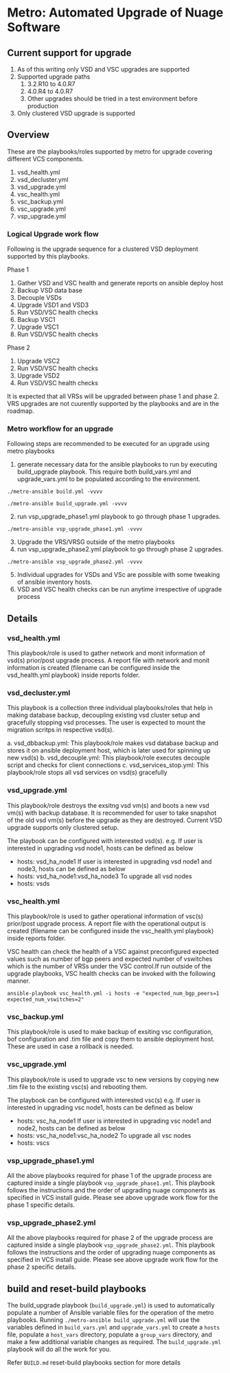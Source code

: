 # Metro: Automated Upgrade of Nuage Software

## Current support for upgrade

1. As of this writing only VSD and VSC upgrades are supported
2. Supported upgrade paths
   1. 3.2.R10 to 4.0.R7
   2. 4.0.R4 to 4.0.R7
   3. Other upgrades should be tried in a test environment before production
3. Only clustered VSD upgrade is supported   

## Overview

These are the playbooks/roles supported by metro for upgrade covering different VCS components.

1. vsd_health.yml
2. vsd_decluster.yml
3. vsd_upgrade.yml
4. vsc_health.yml
5. vsc_backup.yml
6. vsc_upgrade.yml
7. vsp_upgrade.yml

### Logical Upgrade work flow
Following is the upgrade sequence for a clustered VSD deployment supported by this playbooks.

Phase 1
1. Gather VSD and VSC health and generate reports on ansible deploy host
2. Backup VSD data base
3. Decouple VSDs
4. Upgrade VSD1 and VSD3
5. Run VSD/VSC health checks
6. Backup VSC1
7. Upgrade VSC1
8. Run VSD/VSC health checks

Phase 2
1. Upgrade VSC2
2. Run VSD/VSC health checks
3. Upgrade VSD2
4. Run VSD/VSC health checks

It is expected that all VRSs will be upgraded between phase 1 and phase 2. VRS upgrades are not cuurently supported by the playbooks and are in the roadmap.

### Metro workflow for an upgrade
Following steps are recommended to be executed for an upgrade using metro playbooks

1. generate necessary data for the ansible playbooks to run by executing build_upgrade playbook. This require both build_vars.yml and upgrade_vars.yml to be populated according to the environment.

```
./metro-ansible build.yml -vvvv

./metro-ansible build_upgrade.yml -vvvv
```

2. run vsp_upgrade_phase1.yml playbook to go through phase 1 upgrades.

```
./metro-ansible vsp_upgrade_phase1.yml -vvvv
```

3. Upgrade the VRS/VRSG outside of the metro playbooks
4. run vsp_upgrade_phase2.yml playbook to go through phase 2 upgrades.

```
./metro-ansible vsp_upgrade_phase2.yml -vvvv
```

5. Individual upgrades for VSDs and VSc are possible with some tweaking of ansible inventory hosts.
6. VSD and VSC health checks can be run anytime irrespective of upgrade process

## Details

### vsd_health.yml

This playbook/role is used to gather network and monit information of vsd(s) prior/post upgrade process. A report file with network and monit information is created (filename can be configured inside the vsd_health.yml playbook) inside reports folder. 

### vsd_decluster.yml

This playbook is a collection three individual playbooks/roles that help in making database backup, decoupling existing vsd cluster setup and gracefully stopping vsd processes. The user is expected to mount the migration scritps in respective vsd(s).

a. vsd_dbbackup.yml: This playbook/role makes vsd database backup and stores it on ansible deployment host, which is later used for spinning up new vsd(s)
b. vsd_decouple.yml: This playbook/role executes decouple script and checks for client connections
c. vsd_services_stop.yml: This playbook/role stops all vsd services on vsd(s) gracefully

### vsd_upgrade.yml

This playbook/role destroys the exsitng vsd vm(s) and boots a new vsd vm(s) with backup database. It is recommended for user to take snapshot of the old vsd vm(s) before the upgrade as they are destroyed. Current VSD upgrade supports only clustered setup.

The playbook can be configured with interested vsd(s).
e.g. 
If user is interested in upgrading vsd node1, hosts can be defined as below
- hosts: vsd_ha_node1
If user is interested in upgrading vsd node1 and node3, hosts can be defined as below
- hosts: vsd_ha_node1:vsd_ha_node3
To upgrade all vsd nodes
- hosts: vsds

### vsc_health.yml

This  playbook/role is used to gather operational information of vsc(s) prior/post upgrade process. A report file with the operational output is created (filename can be configured inside the vsc_health.yml playbook) inside reports folder.

VSC health can check the health of a VSC against preconfigured expected values such as number of bgp peers and expected number of vswitches which is the number of VRSs under the VSC control.If run outside of the upgrade playbooks, VSC health checks can be invoked with the following manner.

```
ansible-playbook vsc_health.yml -i hosts -e "expected_num_bgp_peers=1 expected_num_vswitches=2"
```

### vsc_backup.yml

This playbook/role is used to make backup of exsiting vsc configuration, bof configuration and .tim file and copy them to ansible deployment host. These are used in case a rollback is needed.

### vsc_upgrade.yml

This playbook/role is used to upgrade vsc to new versions by copying new .tim file to the existing vsc(s) and rebooting them.

The playbook can be configured with interested vsc(s)
e.g. 
If user is interested in upgrading vsc node1, hosts can be defined as below
- hosts: vsc_ha_node1
If user is interested in upgrading vsc node1 and node2, hosts can be defined as below
- hosts: vsc_ha_node1:vsc_ha_node2
To upgrade all vsc nodes
- hosts: vscs

### vsp_upgrade_phase1.yml

All the above playbooks required for phase 1 of the upgrade process are captured inside a single playbook `vsp_upgrade_phase1.yml`. This playbook follows the instructions and the order of upgrading nuage components as specified in VCS install guide. Please see above upgrade work flow for the phase 1 specific details.

### vsp_upgrade_phase2.yml

All the above playbooks required for phase 2 of the upgrade process are captured inside a single playbook `vsp_upgrade_phase2.yml`. This playbook follows the instructions and the order of upgrading nuage components as specified in VCS install guide. Please see above upgrade work flow for the phase 2 specific details.

## build and reset-build playbooks

The build_upgrade playbook (`build_upgrade.yml`) is used to automatically populate a number of Ansible variable files for the operation of the metro playbooks. Running `./metro-ansible build_upgrade.yml` will use the variables defined in `build_vars.yml` and `upgrade_vars.yml` to create a `hosts` file, populate a `host_vars` directory, populate a `group_vars` directory, and make a few additional variable changes as required. The `build_upgrade.yml` playbook will do all the work for you.

Refer `BUILD.md` reset-build playbooks section for more details
